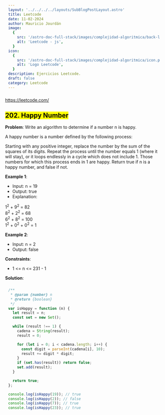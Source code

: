 ```yaml
---
layout: '../../../../layouts/SubBlogPostLayout.astro'
title: Leetcode
date: 11-02-2024
author: Mauricio Jourdán
image:
  {
    src: '/astro-doc-full-stack/images/complejidad-algoritmica/back-leetcode.png',
    alt: 'Leetcode - js',
  }
icon:
  {
    src: '/astro-doc-full-stack/images/complejidad-algoritmica/icon.png',
    alt: 'Logo Leetcode',
  }
description: Ejercicios Leetcode.
draft: false
category: Leetcode
---
```


https://leetcode.com/

## <mark>202. Happy Number</mark>

**Problem**: Write an algorithm to determine if a number n is happy.

A happy number is a number defined by the following process:

Starting with any positive integer, replace the number by the sum of the squares of its digits.
Repeat the process until the number equals 1 (where it will stay), or it loops endlessly in a cycle which does not include 1.
Those numbers for which this process ends in 1 are happy.
Return true if n is a happy number, and false if not.

**Example 1**:

- Input: n = 19
- Output: true
- Explanation:

1<sup>2</sup> + 9<sup>2</sup> = 82 <br>
8<sup>2</sup> + 2<sup>2</sup> = 68 <br>
6<sup>2</sup> + 8<sup>2</sup> = 100 <br>
1<sup>2</sup> + 0<sup>2</sup> + 0<sup>2</sup> = 1 <br>

**Example 2**:

- Input: n = 2
- Output: false

**Constraints**:

- 1 <= n <= 231 - 1

**Solution**:

```js
/**
 * @param {number} n
 * @return {boolean}
 */
var isHappy = function (n) {
  let result = n;
  const set = new Set();

  while (result !== 1) {
    cadena = String(result);
    result = 0;

    for (let i = 0; i < cadena.length; i++) {
      const digit = parseInt(cadena[i], 10);
      result += digit * digit;
    }
    if (set.has(result)) return false;
    set.add(result);
  }

  return true;
};

console.log(isHappy(19)); // true
console.log(isHappy(2)); // false
console.log(isHappy(7)); // true
console.log(isHappy(23)); // true
```

<style>
  h1 { color: #713f12; }
  h2 { color: #2563eb; }
  h3 { color: #a855f7; }
  img {
    width: 100%;
    height: 100%;
    object-fit: cover;
  }
  pre {
    padding: 10px;
  }
</style>
